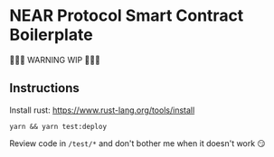 # NEAR Protocol Smart Contract Boilerplate

🚨🚨🚨 WARNING WIP 🚨🚨🚨

## Instructions

Install rust: https://www.rust-lang.org/tools/install

`yarn && yarn test:deploy`

Review code in `/test/*` and don't bother me when it doesn't work 😏
